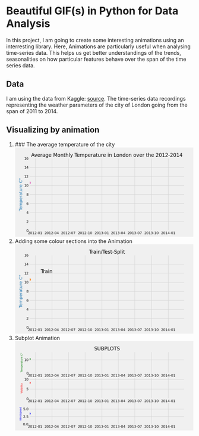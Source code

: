 # Beautiful GIF(s) in Python for Data Analysis
In this project, I am going to create some interesting animations using an interresting library.
Here, Animations are particularly useful when analysing time-series data. This helps us get better understandings of the trends, seasonalities on how particular features behave over the span of the time series data.

## Data
I am using the data from Kaggle: <a href="https://www.kaggle.com/jeanmidev/smart-meters-in-london" target="blank_">source</a>. The time-series data recordings representing the weather parameters of the city of London going from the span of 2011 to 2014.

## Visualizing by animation
<ol>
  <li>
    ### The average temperature of the city
    <img src="output.gif">
  </li>
  <li>
    Adding some colour sections into the Animation
    <img src="output2.gif">
  </li>
  <li>
    Subplot Animation
    <img src="output3.gif">
  </li>
</ol>





